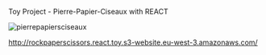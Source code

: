 Toy Project - Pierre-Papier-Ciseaux with REACT

![pierrepapiersciseaux](https://user-images.githubusercontent.com/81311476/210432335-b148f1ed-184b-4a05-a2c7-ecb7e798594d.png)

http://rockpaperscissors.react.toy.s3-website.eu-west-3.amazonaws.com/
